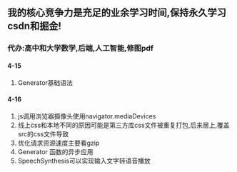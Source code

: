 ## 我的核心竞争力是充足的业余学习时间,保持永久学习csdn和掘金!
### 代办:高中和大学数学,后端,人工智能,修图pdf
#### 4-15
1. Generator基础语法
#### 4-16
1. js调用浏览器摄像头使用navigator.mediaDevices
2. 线上css和本地不同的原因可能是第三方库css文件被重复打包,后来居上,覆盖src的css文件导致
3. 优化请求资源速度主要看gzip
4. Generator 函数的异步应用
5. SpeechSynthesis可以实现输入文字转语音播放